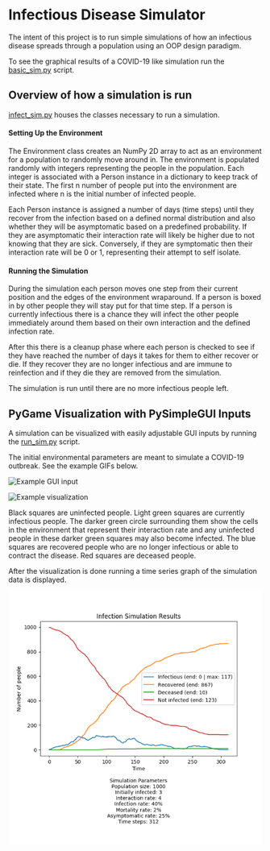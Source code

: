 # Infectious Disease Simulator
The intent of this project is to run simple simulations of how an infectious disease spreads through a population using an OOP design paradigm.

To see the graphical results of a COVID-19 like simulation run the [basic_sim.py](basic_sim.py) script.

## Overview of how a simulation is run
[infect_sim.py](infect_sim.py) houses the classes necessary to run a simulation.

#### Setting Up the Environment
The Environment class creates an NumPy 2D array to act as an environment for a population to randomly move around in. The environment is populated randomly with integers representing the people in the population. Each integer is associated with a Person instance in a dictionary to keep track of their state. The first n number of people put into the environment are infected where n is the initial number of infected people.

Each Person instance is assigned a number of days (time steps) until they recover from the infection based on a defined normal distribution and also whether they will be asymptomatic based on a predefined probability. If they are asymptomatic their interaction rate will likely be higher due to not knowing that they are sick. Conversely, if they are symptomatic then their interaction rate will be 0 or 1, representing their attempt to self isolate.

#### Running the Simulation
During the simulation each person moves one step from their current position and the edges of the environment wraparound. If a person is boxed in by other people they will stay put for that time step. If a person is currently infectious there is a chance they will infect the other people immediately around them based on their own interaction and the defined infection rate.

After this there is a cleanup phase where each person is checked to see if they have reached the number of days it takes for them to either recover or die. If they recover they are no longer infectious and are immune to reinfection and if they die they are removed from the simulation.

The simulation is run until there are no more infectious people left.

## PyGame Visualization with PySimpleGUI Inputs

A simulation can be visualized with easily adjustable GUI inputs by running the [run_sim.py](run_sim.py) script.

The initial environmental parameters are meant to simulate a COVID-19 outbreak. See the example GIFs below.

![Example GUI input](/figures/gui.gif)

![Example visualization](/figures/sim_running.gif)

Black squares are uninfected people. Light green squares are currently infectious people. The darker green circle surrounding them show the cells in the environment that represent their interaction rate and any uninfected people in these darker green squares may also become infected. The blue squares are recovered people who are no longer infectious or able to contract the disease. Red squares are deceased people.

After the visualization is done running a time series graph of the simulation data is displayed.

![Example simulation graph](figures/infect_sim_graph.png)
